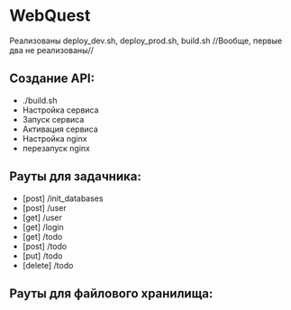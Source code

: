 # WebQuest

Реализованы deploy\_dev.sh, deploy\_prod.sh, build.sh
//Вообще, первые два не реализованы//

## Создание API:
* ./build.sh
* Настройка сервиса
* Запуск сервиса
* Активация сервиса
* Настройка nginx
* перезапуск nginx

## Рауты для задачника:
* [post] /init_databases
* [post] /user
* [get] /user
* [get] /login
* [get] /todo
* [post] /todo
* [put] /todo
* [delete] /todo

## Рауты для файлового хранилища:

